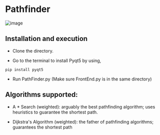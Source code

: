 # Pathfinder


![image](https://user-images.githubusercontent.com/56129853/135569885-bde86256-536a-4fd8-a2a2-6c5d6998c7c6.png)


Installation and execution
----------------

- Clone the directory. 

- Go to the terminal to install Pyqt5 by using, 
```
pip install pyqt5
```
- Run PathFinder.py (Make sure FrontEnd.py is in the same directory)

Algorithms supported:
---------------------

- A * Search (weighted): arguably the best pathfinding algorithm; uses heuristics to guarantee the shortest path.

- Dijkstra's Algorithm (weighted): the father of pathfinding algorithms; guarantees the shortest path



